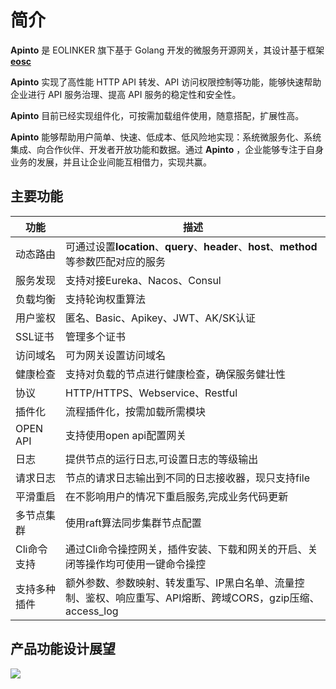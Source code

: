 # 简介
**Apinto** 是 EOLINKER 旗下基于 Golang 开发的微服务开源网关，其设计基于框架 **[eosc](https://github.com/eolinker/eosc)**

**Apinto** 实现了高性能 HTTP API 转发、API 访问权限控制等功能，能够快速帮助企业进行 API 服务治理、提高 API 服务的稳定性和安全性。

**Apinto** 目前已经实现组件化，可按需加载组件使用，随意搭配，扩展性高。

**Apinto** 能够帮助用户简单、快速、低成本、低风险地实现：系统微服务化、系统集成、向合作伙伴、开发者开放功能和数据。通过 **Apinto** ，企业能够专注于自身业务的发展，并且让企业间能互相借力，实现共赢。

## 主要功能

|  功能 | 描述  |
| ------------ | ------------ |
|  动态路由 |  可通过设置**location**、**query**、**header**、**host**、**method**等参数匹配对应的服务 |
| 服务发现  | 支持对接Eureka、Nacos、Consul  |
| 负载均衡  |  支持轮询权重算法 |
|  用户鉴权 | 匿名、Basic、Apikey、JWT、AK/SK认证  |
|  SSL证书 | 管理多个证书  |
|  访问域名 | 可为网关设置访问域名  |
| 健康检查| 支持对负载的节点进行健康检查，确保服务健壮性|
|  协议 | HTTP/HTTPS、Webservice、Restful |
| 插件化       | 流程插件化，按需加载所需模块 |
|OPEN API| 支持使用open api配置网关|
|日志| 提供节点的运行日志,可设置日志的等级输出 |
|请求日志| 节点的请求日志输出到不同的日志接收器，现只支持file |
|平滑重启|在不影响用户的情况下重启服务,完成业务代码更新|
|多节点集群|使用raft算法同步集群节点配置|
| Cli命令支持  | 通过Cli命令操控网关，插件安装、下载和网关的开启、关闭等操作均可使用一键命令操控 |
| 支持多种插件 |额外参数、参数映射、转发重写、IP黑白名单、流量控制、鉴权、响应重写、API熔断、跨域CORS，gzip压缩、access_log|


## 产品功能设计展望

![](http://data.eolinker.com/course/1YI6HwG181963e8885100478933a15897ad67f588ed5897.png)

